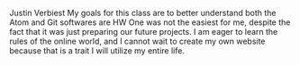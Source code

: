 Justin Verbiest
My goals for this class are to better understand both the Atom and Git softwares are HW One was not the easiest for me, despite the fact that it was just preparing our future projects. I am eager to learn the rules of the online world, and I cannot wait to create my own website because that is a trait I will utilize my entire life. 
